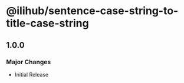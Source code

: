 # @ilihub/sentence-case-string-to-title-case-string

## 1.0.0

### Major Changes

- Initial Release
